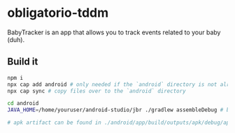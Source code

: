 # obligatorio-tddm

BabyTracker is an app that allows you to track events related to your baby (duh).

## Build it

```sh
npm i
npx cap add android # only needed if the `android` directory is not already present.
npx cap sync # copy files over to the `android` directory

cd android
JAVA_HOME=/home/youruser/android-studio/jbr ./gradlew assembleDebug # build the apk

# apk artifact can be found in ./android/app/build/outputs/apk/debug/app-debug.apk
```
